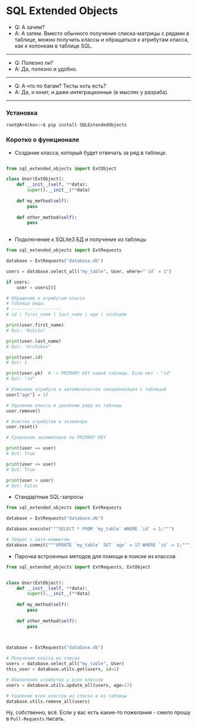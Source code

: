 # SQL Extended Objects

- Q: А зачем?
- A: А затем. Вместо обычного получения списка-матрицы с рядами в таблице, можно
получить классы и обращаться к атрибутам класса, как к колонкам в таблице SQL.
---
- Q: Полезно ли?
- A: Да, полезно и удобно.
---
- Q: А что по багам? Тесты хоть есть?
- A: Да, и юнит, и даже интеграционные (в мыслях у разраба).
---

### Установка
```console
root@Ar4ikov:~$ pip install SQLExtendedObjects
```

### Коротко о функционале

- Создание класса, который будет отвечать за ряд в таблице.
```python

from sql_extended_objects import ExtObject

class User(ExtObject):
    def __init__(self, **data):
        super().__init__(**data)
    
    def my_method(self):
        pass
        
    def other_method(self):
        pass
        
```

- Подключение к SQLite3 БД и получение из таблицы
```python
from sql_extended_objects import ExtRequests

database = ExtRequests("database.db")

users = database.select_all("my_table", User, where="`id` = 1")

if users:
    user = users[0]

# Обращение к атрибутам класса
# Таблица вида: 
# -------------------
# id | first_name | last_name | age | nickname

print(user.first_name)
# Out: "Nikita"

print(user.last_name)
# Out: "Archikov"

print(user.id)
# Out: 1

print(user.pk)  # -> PRIMARY KEY нашей таблицы. Если нет - "id"
# Out: "id"

# Изменеие атрибута и автоматическая синхронизация с таблицей
user["age"] = 17

# Удаление класса и удаление ряда из таблицы
user.remove()

# Очистка атрибутов в экземляре
user.reset()

# Сравнение экземпляров по PRIMARY KEY

print(user == user)
# Out: True

print(user <= user)
# Out: True

print(user > user)
# Out: False

```

- Стандартные SQL-запросы
```python
from sql_extended_objects import ExtRequests

database = ExtRequests("database.db")

database.execute("""SELECT * FROM `my_table` WHERE `id` = 1;""")

# Запрос с авто-коммитом
database.commit("""UPDATE `my_table` SET `age` = 17 WHERE `id` = 1;""")

```

- Парочка встроенных методов для помощи в поиске из классов
```python
from sql_extended_objects import ExtRequests, ExtObject


class User(ExtObject):
    def __init__(self, **data):
        super().__init__(**data)
    
    def my_method(self):
        pass
        
    def other_method(self):
        pass
        


database = ExtRequests("database.db")

# Получение класса из списка
users = database.select_all("my_table", User)
this_user = database.utils.get(users, id=1)

# Обвноление атрибутов у всех классов
users = database.utils.update_all(users, age=17)

# Удаление всех классов из списка и из таблицы
database.utils.remove_all(users)

```

Ну, собственно, всё. Если у вас есть какие-то пожелания - смело прошу в `Pull-Requests` писать.
